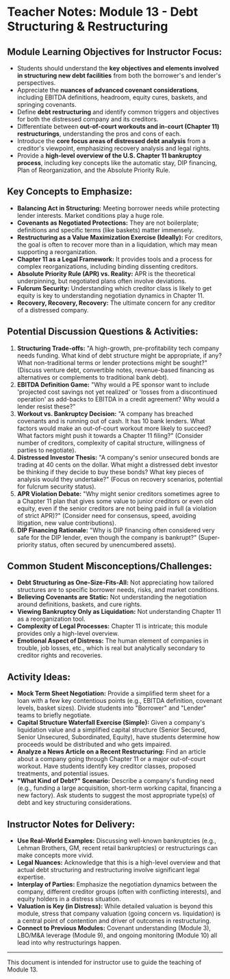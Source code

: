# Teacher Notes: Module 13 - Debt Structuring & Restructuring

## Module Learning Objectives for Instructor Focus:

*   Students should understand the **key objectives and elements involved in structuring new debt facilities** from both the borrower's and lender's perspectives.
*   Appreciate the **nuances of advanced covenant considerations**, including EBITDA definitions, headroom, equity cures, baskets, and springing covenants.
*   Define **debt restructuring** and identify common triggers and objectives for both the distressed company and its creditors.
*   Differentiate between **out-of-court workouts and in-court (Chapter 11) restructurings**, understanding the pros and cons of each.
*   Introduce the **core focus areas of distressed debt analysis** from a creditor's viewpoint, emphasizing recovery analysis and legal rights.
*   Provide a **high-level overview of the U.S. Chapter 11 bankruptcy process**, including key concepts like the automatic stay, DIP financing, Plan of Reorganization, and the Absolute Priority Rule.

## Key Concepts to Emphasize:

*   **Balancing Act in Structuring:** Meeting borrower needs while protecting lender interests. Market conditions play a huge role.
*   **Covenants as Negotiated Protections:** They are not boilerplate; definitions and specific terms (like baskets) matter immensely.
*   **Restructuring as a Value Maximization Exercise (Ideally):** For creditors, the goal is often to recover more than in a liquidation, which may mean supporting a reorganization.
*   **Chapter 11 as a Legal Framework:** It provides tools and a process for complex reorganizations, including binding dissenting creditors.
*   **Absolute Priority Rule (APR) vs. Reality:** APR is the theoretical underpinning, but negotiated plans often involve deviations.
*   **Fulcrum Security:** Understanding which creditor class is likely to get equity is key to understanding negotiation dynamics in Chapter 11.
*   **Recovery, Recovery, Recovery:** The ultimate concern for any creditor of a distressed company.

## Potential Discussion Questions & Activities:

1.  **Structuring Trade-offs:** "A high-growth, pre-profitability tech company needs funding. What kind of debt structure might be appropriate, if any? What non-traditional terms or lender protections might be sought?" (Discuss venture debt, convertible notes, revenue-based financing as alternatives or complements to traditional bank debt).
2.  **EBITDA Definition Game:** "Why would a PE sponsor want to include 'projected cost savings not yet realized' or 'losses from a discontinued operation' as add-backs to EBITDA in a credit agreement? Why would a lender resist these?"
3.  **Workout vs. Bankruptcy Decision:** "A company has breached covenants and is running out of cash. It has 10 bank lenders. What factors would make an out-of-court workout more likely to succeed? What factors might push it towards a Chapter 11 filing?" (Consider number of creditors, complexity of capital structure, willingness of parties to negotiate).
4.  **Distressed Investor Thesis:** "A company's senior unsecured bonds are trading at 40 cents on the dollar. What might a distressed debt investor be thinking if they decide to buy these bonds? What key pieces of analysis would they undertake?" (Focus on recovery scenarios, potential for fulcrum security status).
5.  **APR Violation Debate:** "Why might senior creditors sometimes agree to a Chapter 11 plan that gives some value to junior creditors or even old equity, even if the senior creditors are not being paid in full (a violation of strict APR)?" (Consider need for consensus, speed, avoiding litigation, new value contributions).
6.  **DIP Financing Rationale:** "Why is DIP financing often considered very safe for the DIP lender, even though the company is bankrupt?" (Super-priority status, often secured by unencumbered assets).

## Common Student Misconceptions/Challenges:

*   **Debt Structuring as One-Size-Fits-All:** Not appreciating how tailored structures are to specific borrower needs, risks, and market conditions.
*   **Believing Covenants are Static:** Not understanding the negotiation around definitions, baskets, and cure rights.
*   **Viewing Bankruptcy Only as Liquidation:** Not understanding Chapter 11 as a reorganization tool.
*   **Complexity of Legal Processes:** Chapter 11 is intricate; this module provides only a high-level overview.
*   **Emotional Aspect of Distress:** The human element of companies in trouble, job losses, etc., which is real but analytically secondary to creditor rights and recoveries.

## Activity Ideas:

*   **Mock Term Sheet Negotiation:** Provide a simplified term sheet for a loan with a few key contentious points (e.g., EBITDA definition, covenant levels, basket sizes). Divide students into "Borrower" and "Lender" teams to briefly negotiate.
*   **Capital Structure Waterfall Exercise (Simple):** Given a company's liquidation value and a simplified capital structure (Senior Secured, Senior Unsecured, Subordinated, Equity), have students determine how proceeds would be distributed and who gets impaired.
*   **Analyze a News Article on a Recent Restructuring:** Find an article about a company going through Chapter 11 or a major out-of-court workout. Have students identify key creditor classes, proposed treatments, and potential issues.
*   **"What Kind of Debt?" Scenario:** Describe a company's funding need (e.g., funding a large acquisition, short-term working capital, financing a new factory). Ask students to suggest the most appropriate type(s) of debt and key structuring considerations.

## Instructor Notes for Delivery:

*   **Use Real-World Examples:** Discussing well-known bankruptcies (e.g., Lehman Brothers, GM, recent retail bankruptcies) or restructurings can make concepts more vivid.
*   **Legal Nuances:** Acknowledge that this is a high-level overview and that actual debt structuring and restructuring involve significant legal expertise.
*   **Interplay of Parties:** Emphasize the negotiation dynamics between the company, different creditor groups (often with conflicting interests), and equity holders in a distress situation.
*   **Valuation is Key (in Distress):** While detailed valuation is beyond this module, stress that company valuation (going concern vs. liquidation) is a central point of contention and driver of outcomes in restructuring.
*   **Connect to Previous Modules:** Covenant understanding (Module 3), LBO/M&A leverage (Module 9), and ongoing monitoring (Module 10) all lead into why restructurings happen.

---
This document is intended for instructor use to guide the teaching of Module 13.
